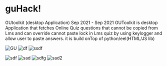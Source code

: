 # guHack!
GUtoolkit (desktop Application)
Sep 2021 - Sep 2021
GUToolkit is desktop Application that fetches Online Quiz questions that cannot be copied from Lms and can override cannot paste lock in Lms quiz by using keylogger and allow user to paste answers.
it is build onTop of python/eel(HTML/JS lib)

![GU](https://user-images.githubusercontent.com/70664666/141490359-21afb428-0479-4bfe-bbb7-c8b47c56bc42.png)
![df](https://user-images.githubusercontent.com/70664666/141490366-5be0a8c4-fb6c-4328-a7e0-4b852be3eeaf.png)
![ssdf](https://user-images.githubusercontent.com/70664666/141490487-e63670d7-725d-4780-b4fa-f71e90097498.png)

![sdf](https://user-images.githubusercontent.com/70664666/141490398-4b09aca2-0bb7-484a-8be5-c49d384a8196.png)
![sad](https://user-images.githubusercontent.com/70664666/141490528-f6178cec-abdc-46f9-b163-5450fa247719.png)
![sdfg](https://user-images.githubusercontent.com/70664666/141490536-980613f0-ebbd-4841-af1f-1ec139d0ec68.png)
![sad2](https://user-images.githubusercontent.com/70664666/141490569-aea84094-8871-43ac-927f-a85851526a9a.png)
